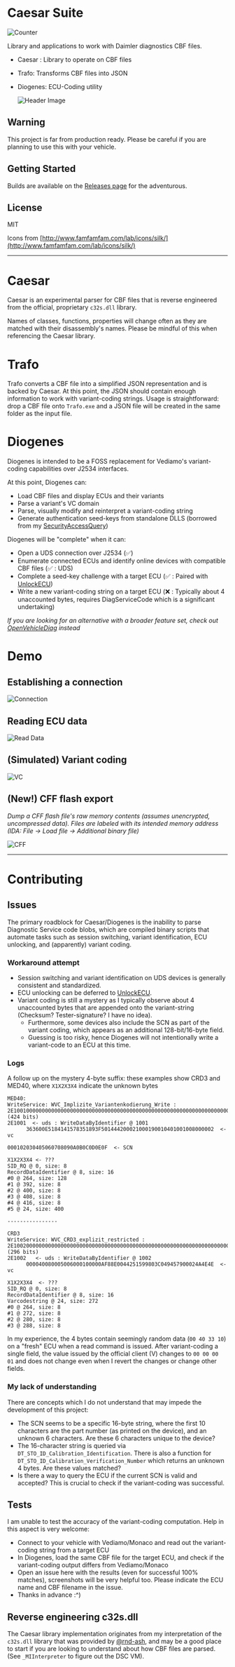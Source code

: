 # Caesar Suite

![Counter](https://raw.githubusercontent.com/jglim/CaesarSuite/main/docs/resources/gh_shield_0.svg)

Library and applications to work with Dаіmlеr diagnostics CBF files.

- Caesar : Library to operate on CBF files
- Trafo: Transforms CBF files into JSON
- Diogenes: ECU-Coding utility

    ![Header Image](https://raw.githubusercontent.com/jglim/CaesarSuite/main/docs/resources/diogenes-1.png)

## Warning

This project is far from production ready. Please be careful if you are planning to use this with your vehicle.

## Getting Started

Builds are available on the [Releases page](https://github.com/jglim/CaesarSuite/releases/) for the adventurous.

## License

MIT

Icons from [http://www.famfamfam.com/lab/icons/silk/](http://www.famfamfam.com/lab/icons/silk/)

---

# Caesar

Caesar is an experimental parser for CBF files that is reverse engineered from the official, proprietary `c32s.dll` library. 

Names of classes, functions, properties will change often as they are matched with their disassembly's names. Please be mindful of this when referencing the Caesar library.

# Trafo

Trafo converts a CBF file into a simplified JSON representation and is backed by Caesar. At this point, the JSON should contain enough information to work with variant-coding strings. Usage is straightforward: drop a CBF file onto `Trafo.exe` and a JSON file will be created in the same folder as the input file.

# Diogenes

Diogenes is intended to be a FOSS replacement for Vediamo's variant-coding capabilities over J2534 interfaces. 

At this point, Diogenes can: 

- Load CBF files and display ECUs and their variants
- Parse a variant's VC domain
- Parse, visually modify and reinterpret a variant-coding string
- Generate authentication seed-keys from standalone DLLS (borrowed from my [SecurityAccessQuery](https://github.com/jglim/SecurityAccessQuery))

Diogenes will be "complete" when it can:

- Open a UDS connection over J2534 (✅)
- Enumerate connected ECUs and identify online devices with compatible CBF files (✅ : UDS)
- Complete a seed-key challenge with a target ECU (✅ : Paired with [UnlockECU](https://github.com/jglim/UnlockECU))
- Write a new variant-coding string on a target ECU (❌ : Typically about 4 unaccounted bytes, requires DiagServiceCode which is a significant undertaking)

*If you are looking for an alternative with a broader feature set, check out [OpenVehicleDiag](https://github.com/rnd-ash/OpenVehicleDiag) instead*

# Demo

## Establishing a connection

![Connection](https://raw.githubusercontent.com/jglim/CaesarSuite/main/docs/resources/demo-connect.gif)

## Reading ECU data

![Read Data](https://raw.githubusercontent.com/jglim/CaesarSuite/main/docs/resources/demo-data.gif)

## (Simulated) Variant coding

![VC](https://raw.githubusercontent.com/jglim/CaesarSuite/main/docs/resources/demo-vc.gif)

## (New!) CFF flash export

_Dump a CFF flash file's raw memory contents (assumes unencrypted, uncompressed data). Files are labeled with its intended memory address (IDA: File -> Load file -> Additional binary file)_

![CFF](https://raw.githubusercontent.com/jglim/CaesarSuite/main/docs/resources/demo-cff.gif)



---

# Contributing

## Issues

The primary roadblock for Caesar/Diogenes is the inability to parse Diagnostic Service code blobs, which are compiled binary scripts that automate tasks such as session switching, variant identification, ECU unlocking, and (apparently) variant coding. 

### Workaround attempt

 - Session switching and variant identification on UDS devices is generally consistent and standardized.
 - ECU unlocking can be deferred to [UnlockECU](https://github.com/jglim/UnlockECU). 
 - Variant coding is still a mystery as I typically observe about 4 unaccounted bytes that are appended onto the variant-string (Checksum? Tester-signature? I have no idea). 
 	- Furthermore, some devices also include the SCN as part of the variant coding, which appears as an additional 128-bit/16-byte field. 
 	- Guessing is too risky, hence Diogenes will not intentionally write a variant-code to an ECU at this time.

### Logs

A follow up on the mystery 4-byte suffix: these examples show CRD3 and MED40, where `X1X2X3X4` indicate the unknown bytes

```
MED40:
WriteService: WVC_Implizite_Variantenkodierung_Write :
2E10010000000000000000000000000000000000000000000000000000000000000000000000000000000000000000000000000000 (424 bits)
2E1001  <- uds : WriteDataByIdentifier @ 1001
      363600E5184141578351893F501444200021000190010401001008000002  <- vc
                                                                  000102030405060708090A0B0C0D0E0F  <- SCN
                                                                                                  X1X2X3X4 <- ???
SID_RQ @ 0, size: 8
RecordDataIdentifier @ 8, size: 16
#0 @ 264, size: 128
#1 @ 392, size: 8
#2 @ 400, size: 8
#3 @ 408, size: 8
#4 @ 416, size: 8
#5 @ 24, size: 400

----------------

CRD3
WriteService: WVC_CRD3_explizit_restricted : 
2E100200000000000000000000000000000000000000000000000000000000000000000000 (296 bits)
2E1002   <- uds : WriteDataByIdentifier @ 1002
      000040080005006000100000AF88E0044251599803C049457900024A4E4E  <- vc
                                                                  X1X2X3X4  <- ???
SID_RQ @ 0, size: 8
RecordDataIdentifier @ 8, size: 16
Varcodestring @ 24, size: 272
#0 @ 264, size: 8
#1 @ 272, size: 8
#2 @ 280, size: 8
#3 @ 288, size: 8
```

In my experience, the 4 bytes contain seemingly random data (`00 40 33 10`) on a "fresh" ECU when a read command is issued. After variant-coding a single field, the value issued by the official client (V) changes to `00 00 00 01` and does not change even when I revert the changes or change other fields.


### My lack of understanding

There are concepts which I do not understand that may impede the development of this project:

 - The SCN seems to be a specific 16-byte string, where the first 10 characters are the part number (as printed on the device), and an unknown 6 characters. Are these 6 characters unique to the device?
 - The 16-character string is queried via `DT_STO_ID_Calibration_Identification`. There is also a function for `DT_STO_ID_Calibration_Verification_Number` which returns an unknown 4 bytes. Are these values matched?
 - Is there a way to query the ECU if the current SCN is valid and accepted? This is crucial to check if the variant-coding was successful.


## Tests

I am unable to test the accuracy of the variant-coding computation. Help in this aspect is very welcome:

- Connect to your vehicle with Vediamo/Monaco and read out the variant-coding string from a target ECU
- In Diogenes, load the same CBF file for the target ECU, and check if the variant-coding output differs from Vediamo/Monaco
- Open an issue here with the results (even for successful 100% matches), screenshots will be very helpful too. Please indicate the ECU name and CBF filename in the issue.
- Thanks in advance :^)

## Reverse engineering c32s.dll

The Caesar library implementation originates from my interpretation of the  `c32s.dll` library that was provided by [@rnd-ash](https://github.com/rnd-ash), and may be a good place to start if you are looking to understand about how CBF files are parsed. (See `_MIInterpreter` to figure out the DSC VM).